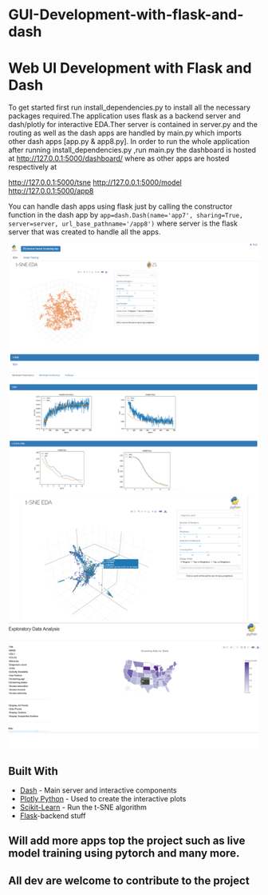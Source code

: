 # GUI-Development-with-flask-and-dash
# Web UI Development with Flask and Dash 

To get started first run install_dependencies.py to install all the necessary packages required.The application uses flask as a backend server and dash/plotly for interactive EDA.Ther server is contained in server.py and the routing as well as the dash apps are handled by main.py which imports other dash apps [app.py & app8.py]. In order to run the whole application after running install_dependencies.py ,run main.py the dashboard is hosted at http://127.0.0.1:5000/dashboard/ where as other apps are hosted respectively at 

http://127.0.0.1:5000/tsne
http://127.0.0.1:5000/model
http://127.0.0.1:5000/app8

You can handle dash apps using flask just by calling the constructor function in the dash app by ```app=dash.Dash(name='app7', sharing=True, server=server, url_base_pathname='/app8')``` where server is the flask server that was created to handle all the apps. 


![animated1](shots/image_1.png)
![animated1](shots/image_2.png)
![animated1](shots/image_3.png)
![animated1](shots/image_4.png)



## Built With
* [Dash](https://dash.plot.ly/) - Main server and interactive components
* [Plotly Python](https://plot.ly/python/) - Used to create the interactive plots
* [Scikit-Learn](http://scikit-learn.org/stable/documentation.html) - Run the t-SNE algorithm
* [Flask](http://flask.pocoo.org/)-backend stuff

## Will add more apps top the project such as live model training using pytorch and many more.
## All dev are welcome to contribute to the project 

